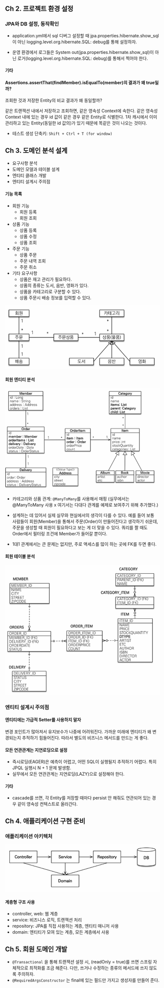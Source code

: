 ## Ch 2. 프로젝트 환경 설정
### JPA와 DB 설정, 동작확인
- application.yml에서 sql 디버그 설정할 때 jpa.properties.hibernate.show_sql이 아닌 logging.level.org.hibernate.SQL: debug를 통해 설정하자.

- 운영 환경에서 로그들은 System out(jpa.properties.hibernate.show_sql)이 아닌 로거(logging.level.org.hibernate.SQL: debug)를 통해서 찍어야 한다.  


#### 기타

#### Assertions.assertThat(findMember).isEqualTo(member)의 결과가 왜 true일까?
조회한 것과 저장한 Entity의 비교 결과가 왜 동일할까?

같은 트랜잭션 내에서 저장하고 조회하면, 같은 영속성 Context에 속한다.
같은 영속성 Context 내에 있는 경우 id 값이 같은 경우 같은 Entity로 식별한다.
1차 캐시에서 이미 관리하고 있는 Entity(동일한 id 값의)가 있기 때문에 똑같은 것이 나오는 것이다.

- 테스트 생성 단축키: `Shift + Ctrl + T (for window)`

## Ch 3. 도메인 분석 설계

- 요구사항 분석
- 도메인 모델과 테이블 설계
- 엔티티 클래스 개발
- 엔티티 설계시 주의점

#### 기능 목록
- 회원 기능
  - 회원 등록
  - 회원 조회
- 상품 기능
  - 상품 등록
  - 상품 수정
  - 상품 조회
- 주문 기능
  - 상품 주문
  - 주문 내역 조회
  - 주문 취소
- 기타 요구사항
  - 상품은 재고 관리가 필요하다.
  - 상품의 종류는 도서, 음반, 영화가 있다.
  - 상품을 카테고리로 구분할 수 있다.
  - 상품 주문시 배송 정보를 입력할 수 있다.

![img.png](img.png)

#### 회원 엔티티 분석
![img_1.png](img_1.png)

- 카테고리와 상품 관계: `@ManyToMany`를 사용해서 매핑 (실무에서는 @ManyToMany 사용 x 여기서는 다대다 관계를 예제로 보여주기 위해 추가했다.)


- 설계하는 데 있어서 실제 실무와 현실에서의 생각이 다를 수 있다. 예를 들어 보통 사람들이 회원(Member)을 통해서 주문(Order)이 만들어진다고 생각하기 쉬운데, 주문을 생성할 때 회원이 필요하다고 보는 게 더 맞을 수 있다. 쿼리를 짤 때도 Order에서 필터링 조건에 Member가 들어갈 뿐이다.  


- 1대1 관계에서는 큰 문제는 없지만, 주로 액세스를 많이 하는 곳에 FK를 두면 좋다.
#### 회원 테이블 분석

![img_2.png](img_2.png)
### 엔티티 설계시 주의점

#### 엔티티에는 가급적 Setter를 사용하지 말자
변경 포인트가 많아져서 유지보수가 나중에 어려워진다. 가까운 미래에 엔티티가 왜 변경되는지 추적하기 힘들어진다.
따라서 별도의 비즈니스 메서드를 만드는 게 좋다.

#### 모든 연관관계는 지연로딩으로 설정
- 즉시로딩(EAGER)은 예측이 어렵고, 어떤 SQL이 실행될지 추적하기 어렵다. 특히 JPQL 실행시 N + 1 문제 발생함.
- 실무에서 모든 연관관계는 지연로딩(LAZY)으로 설정해야 한다.

#### 기타
- cascade를 쓰면, 각 Entity를 저장할 때마다 persist 안 해줘도 연관되어 있는 경우 같이 영속성 컨텍스트로 올라간다.

## Ch 4. 애플리케이션 구현 준비
### 애플리케이션 아키텍처
![img_4.png](img_4.png)

#### 계층형 구조 사용
- controller, web: 웹 계층
- service: 비즈니스 로직, 트랜잭션 처리
- repository: JPA를 직접 사용하는 계층, 엔티티 매니저 사용
- domain: 엔티티가 모여 있는 계층, 모든 계층에서 사용


## Ch 5. 회원 도메인 개발
- `@Transactional` 을 통해 트랜잭션 설정 시, (readOnly = true)를 쓰면 스프링 자체적으로 최적화를 조금 해준다.
다만, 쓰거나 수정하는 종류의 메서드에 쓰지 않도록 주의하자.
- `@RequiredArgsConstructor` 는 final에 있는 필드만 가지고 생성자를 만들어 준다.

